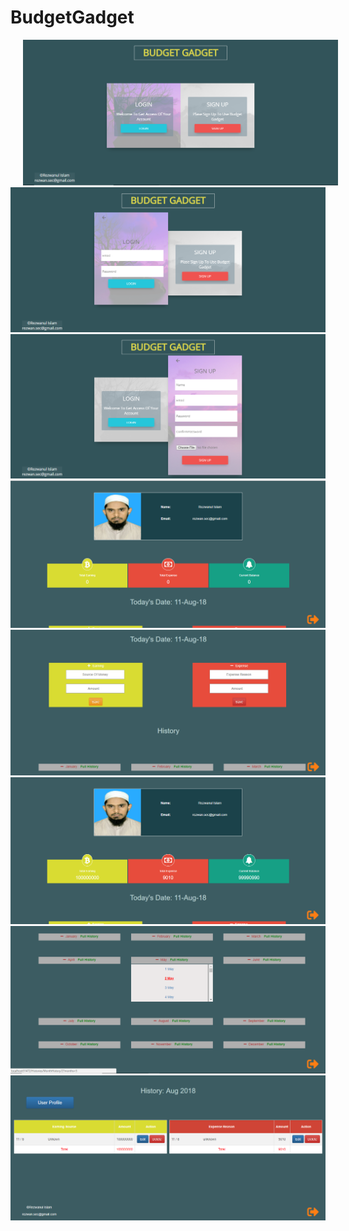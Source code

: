 # BudgetGadget
<body>
<div class="gallery" style="float:left">
    <img  src="Images/Screenshot_1.png" hspace="20">
    <img  src="Images/Screenshot_2.png">
    <img  src="Images/Screenshot_3.png">
    <img  src="Images/Screenshot_4.png">
    <img  src="Images/Screenshot_5.png">
    <img  src="Images/Screenshot_6.png">
    <img  src="Images/Screenshot_7.png">
    <img  src="Images/Screenshot_8.png">
</div>  
</body>
